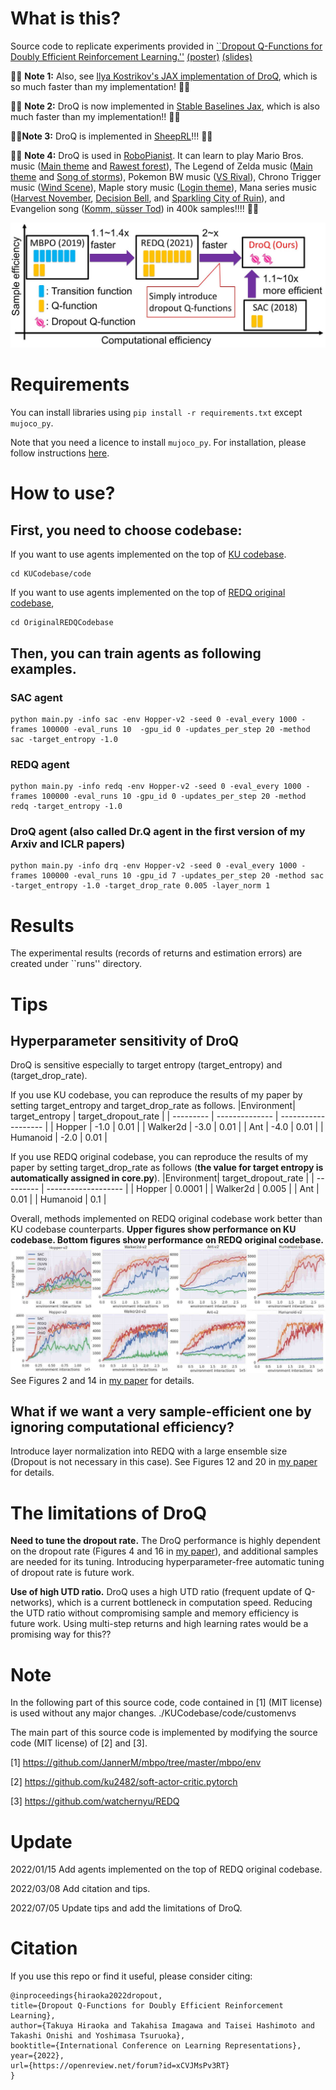 # What is this?
Source code to replicate experiments provided in [``Dropout Q-Functions for Doubly Efficient Reinforcement Learning.''](https://openreview.net/forum?id=xCVJMsPv3RT) [(poster)](https://drive.google.com/file/d/1_JSuwlUsMjzo6zRaAIcXXj3__AmOvu2t/view?usp=sharing) [(slides)](https://drive.google.com/file/d/1ecq9SQ2KSNpfeblCkr6TYPz5gRk_Y4S8/view?usp=sharing) 

:bear::bear: **Note 1:** Also, see [Ilya Kostrikov's JAX implementation of DroQ](https://github.com/ikostrikov/walk_in_the_park), which is so much faster than my implementation! :bear::bear:

:rocket::rocket: **Note 2:** DroQ is now implemented in [Stable Baselines Jax](https://github.com/araffin/sbx), which is also much faster than my implementation!! :rocket::rocket:

:sheep::sheep:**Note 3:** DroQ is implemented in [SheepRL](https://github.com/Eclectic-Sheep/sheeprl)!!! :sheep::sheep:

:musical_keyboard::musical_keyboard: **Note 4:** DroQ is used in [RoboPianist](https://kzakka.com/robopianist/). It can learn to play Mario Bros. music ([Main theme](https://drive.google.com/file/d/1wXDPTDfOuA_rG6GMwv7NJcELxc9gUOc-/view?usp=drive_link) and [Rawest forest](https://drive.google.com/file/d/1IZCdQ38g6FCXqvwZyxGpvgjTQKohzXX2/view?usp=drive_link)), The Legend of Zelda music ([Main theme](https://drive.google.com/file/d/1E2dnue0rSecbpVvyFcd6uO4jrGnik3Mx/view?usp=drive_link) and [Song of storms](https://drive.google.com/file/d/1yUjAmf9vspt5_J8H0aZsrAEH6CZ6IP-S/view?usp=drive_link)), Pokemon BW music ([VS Rival](https://drive.google.com/file/d/1hxfCCKGPEGJQtqWIGLz40PyTqTFdPCmG/view?usp=share_link)), Chrono Trigger music ([Wind Scene](https://drive.google.com/file/d/1FMIOoKWpjdiITdnySSK7784ckNrJbR6P/view?usp=drive_link)), Maple story music ([Login theme](https://drive.google.com/file/d/17i8drpYYCZV3Rq-NslGWUJkLdcbSesF8/view?usp=drive_link)), Mana series music ([Harvest November](https://drive.google.com/file/d/18sOYBs6pid4JGZcuzvHWuyEr5ar0lHIi/view?usp=drive_link), [Decision Bell](https://drive.google.com/file/d/1c4ncfHZKkvcFZvNn11B0ugbGkDG43G94/view?usp=drive_link), and [Sparkling City of Ruin](https://drive.google.com/file/d/1_gUvNfGE34JmOZoLNlquhv3EEYyfJ3uI/view?usp=drive_link)), and Evangelion song ([Komm, süsser Tod](https://drive.google.com/file/d/1QBdLN39EkGamiMcicb4h-8N5LIKfRtfQ/view?usp=drive_link)) in 400k samples!!!! :musical_keyboard::musical_keyboard:

![DroqIntro](figures/DroqIntro.jpg)

# Requirements
You can install libraries using `pip install -r requirements.txt` except `mujoco_py`.

Note that you need a licence to install `mujoco_py`. For installation, please follow instructions [here](https://github.com/openai/mujoco-py).

# How to use?
## First, you need to choose codebase:
If you want to use agents implemented on the top of [KU codebase](https://github.com/ku2482/soft-actor-critic.pytorch). 
```
cd KUCodebase/code
```
If you want to use agents implemented on the top of [REDQ original codebase](https://github.com/watchernyu/REDQ), 
```
cd OriginalREDQCodebase
```


## Then, you can train agents as following examples.
### SAC agent
```
python main.py -info sac -env Hopper-v2 -seed 0 -eval_every 1000 -frames 100000 -eval_runs 10  -gpu_id 0 -updates_per_step 20 -method sac -target_entropy -1.0 
```

### REDQ agent
```
python main.py -info redq -env Hopper-v2 -seed 0 -eval_every 1000 -frames 100000 -eval_runs 10 -gpu_id 0 -updates_per_step 20 -method redq -target_entropy -1.0
```

### DroQ agent (also called Dr.Q agent in the first version of my Arxiv and ICLR papers)
```
python main.py -info drq -env Hopper-v2 -seed 0 -eval_every 1000 -frames 100000 -eval_runs 10 -gpu_id 7 -updates_per_step 20 -method sac -target_entropy -1.0 -target_drop_rate 0.005 -layer_norm 1
```

# Results

The experimental results (records of returns and estimation errors) are created under ``runs'' directory.

# Tips

## Hyperparameter sensitivity of DroQ

DroQ is sensitive especially to target entropy (target_entropy) and (target_drop_rate). 

If you use KU codebase, you can reproduce the results of my paper by setting target_entropy and target_drop_rate as follows.
|Environment| target_entropy | target_dropout_rate |
| --------- | -------------- | ------------------- |
| Hopper    | -1.0           | 0.01                | 
| Walker2d  | -3.0           | 0.01                | 
| Ant       | -4.0           | 0.01                | 
| Humanoid  | -2.0           | 0.01                | 

If you use REDQ original codebase, you can reproduce the results of my paper by setting target_drop_rate as follows (**the value for target entropy is automatically assigned in core.py**). 
|Environment| target_dropout_rate |
| --------- | ------------------- |
| Hopper    | 0.0001              | 
| Walker2d  | 0.005               | 
| Ant       | 0.01                | 
| Humanoid  | 0.1                 | 

Overall, methods implemented on REDQ original codebase work better than KU codebase counterparts. 
**Upper figures show performance on KU codebase. Bottom figures show performance on REDQ original codebase.**
![REDQCode](figures/UpKUCode-BoREDQCode.jpg)
See Figures 2 and 14 in [my paper](https://openreview.net/forum?id=xCVJMsPv3RT) for details. 

## What if we want a very sample-efficient one by ignoring computational efficiency?
Introduce layer normalization into REDQ with a large ensemble size (Dropout is not necessary in this case).
See Figures 12 and 20 in [my paper](https://openreview.net/forum?id=xCVJMsPv3RT) for details. 

# The limitations of DroQ 
**Need to tune the dropout rate.** The DroQ performance is highly dependent on the dropout rate (Figures 4 and 16 in [my paper](https://openreview.net/forum?id=xCVJMsPv3RT)), and additional samples are needed for its tuning. 
Introducing hyperparameter-free automatic tuning of dropout rate is future work. 

**Use of high UTD ratio.** DroQ uses a high UTD ratio (frequent update of Q-networks), which is a current bottleneck in computation speed. 
Reducing the UTD ratio without compromising sample and memory efficiency is future work.
Using multi-step returns and high learning rates would be a promising way for this??

# Note

In the following part of this source code, code contained in [1] (MIT license) is used without any major changes. 
./KUCodebase/code/customenvs

The main part of this source code is implemented by modifying the source code (MIT license) of [2] and [3].

[1] https://github.com/JannerM/mbpo/tree/master/mbpo/env

[2] https://github.com/ku2482/soft-actor-critic.pytorch

[3] https://github.com/watchernyu/REDQ


# Update
2022/01/15 Add agents implemented on the top of REDQ original codebase. 

2022/03/08 Add citation and tips.

2022/07/05 Update tips and add the limitations of DroQ. 

# Citation
If you use this repo or find it useful, please consider citing:
```
@inproceedings{hiraoka2022dropout,
title={Dropout Q-Functions for Doubly Efficient Reinforcement Learning},
author={Takuya Hiraoka and Takahisa Imagawa and Taisei Hashimoto and Takashi Onishi and Yoshimasa Tsuruoka},
booktitle={International Conference on Learning Representations},
year={2022},
url={https://openreview.net/forum?id=xCVJMsPv3RT}
}
```

